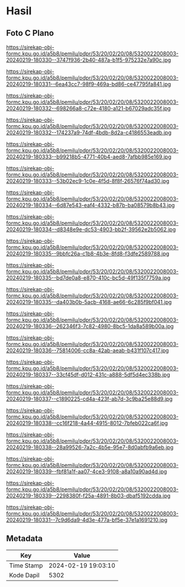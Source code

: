 # Hasil

## Foto C Plano

https://sirekap-obj-formc.kpu.go.id/a5b8/pemilu/pdpr/53/20/02/20/08/5320022008003-20240219-180330--3747f936-2b40-487a-b1f5-975232e7a90c.jpg

https://sirekap-obj-formc.kpu.go.id/a5b8/pemilu/pdpr/53/20/02/20/08/5320022008003-20240219-180331--6ea43cc7-98f9-469a-bd86-ce47795fa841.jpg

https://sirekap-obj-formc.kpu.go.id/a5b8/pemilu/pdpr/53/20/02/20/08/5320022008003-20240219-180332--698266a8-c72e-4180-a121-b67029adc35f.jpg

https://sirekap-obj-formc.kpu.go.id/a5b8/pemilu/pdpr/53/20/02/20/08/5320022008003-20240219-180332--174237a9-74df-4bdb-8d2a-c4186553eadb.jpg

https://sirekap-obj-formc.kpu.go.id/a5b8/pemilu/pdpr/53/20/02/20/08/5320022008003-20240219-180333--b99218b5-4771-40b4-aed8-7afbb985e169.jpg

https://sirekap-obj-formc.kpu.go.id/a5b8/pemilu/pdpr/53/20/02/20/08/5320022008003-20240219-180333--53b02ec9-1c0e-4f5d-8f8f-26576f74ad30.jpg

https://sirekap-obj-formc.kpu.go.id/a5b8/pemilu/pdpr/53/20/02/20/08/5320022008003-20240219-180334--6d87e543-eaf4-4332-b87b-ba08579b8b43.jpg

https://sirekap-obj-formc.kpu.go.id/a5b8/pemilu/pdpr/53/20/02/20/08/5320022008003-20240219-180334--d8348e9e-dc53-4903-bb2f-39562e2b5062.jpg

https://sirekap-obj-formc.kpu.go.id/a5b8/pemilu/pdpr/53/20/02/20/08/5320022008003-20240219-180335--9bbfc26a-c1b8-4b3e-8fd8-f3dfe2589788.jpg

https://sirekap-obj-formc.kpu.go.id/a5b8/pemilu/pdpr/53/20/02/20/08/5320022008003-20240219-180335--bd7de0a8-e870-410c-bc5d-49f135f7759a.jpg

https://sirekap-obj-formc.kpu.go.id/a5b8/pemilu/pdpr/53/20/02/20/08/5320022008003-20240219-180335--da403b0b-5acb-4168-ae66-6c285f9bf041.jpg

https://sirekap-obj-formc.kpu.go.id/a5b8/pemilu/pdpr/53/20/02/20/08/5320022008003-20240219-180336--262346f3-7c82-4980-8bc5-1da8a589b00a.jpg

https://sirekap-obj-formc.kpu.go.id/a5b8/pemilu/pdpr/53/20/02/20/08/5320022008003-20240219-180336--75814006-cc8a-42ab-aeab-b431f107c417.jpg

https://sirekap-obj-formc.kpu.go.id/a5b8/pemilu/pdpr/53/20/02/20/08/5320022008003-20240219-180337--33cf45df-d012-431c-a888-5df5d4ec338b.jpg

https://sirekap-obj-formc.kpu.go.id/a5b8/pemilu/pdpr/53/20/02/20/08/5320022008003-20240219-180337--c1890225-cd4a-423f-ab7d-3c9ba25e88d9.jpg

https://sirekap-obj-formc.kpu.go.id/a5b8/pemilu/pdpr/53/20/02/20/08/5320022008003-20240219-180338--cc16f218-4a44-4915-8012-7bfeb022ca6f.jpg

https://sirekap-obj-formc.kpu.go.id/a5b8/pemilu/pdpr/53/20/02/20/08/5320022008003-20240219-180338--28a99526-7a2c-4b5e-95e7-8d0abfb9a6eb.jpg

https://sirekap-obj-formc.kpu.go.id/a5b8/pemilu/pdpr/53/20/02/20/08/5320022008003-20240219-180339--fbf81a1f-aa07-4ce3-9108-a8a10a90ad4d.jpg

https://sirekap-obj-formc.kpu.go.id/a5b8/pemilu/pdpr/53/20/02/20/08/5320022008003-20240219-180339--2298380f-f25a-4891-8b03-dbaf5192cdda.jpg

https://sirekap-obj-formc.kpu.go.id/a5b8/pemilu/pdpr/53/20/02/20/08/5320022008003-20240219-180331--7c9d6da9-4d3e-477a-bf5e-37e1a1691210.jpg


## Metadata

| Key        | Value               |
| ---------- | ------------------- |
| Time Stamp | 2024-02-19 19:03:10 |
| Kode Dapil | 5302                |



